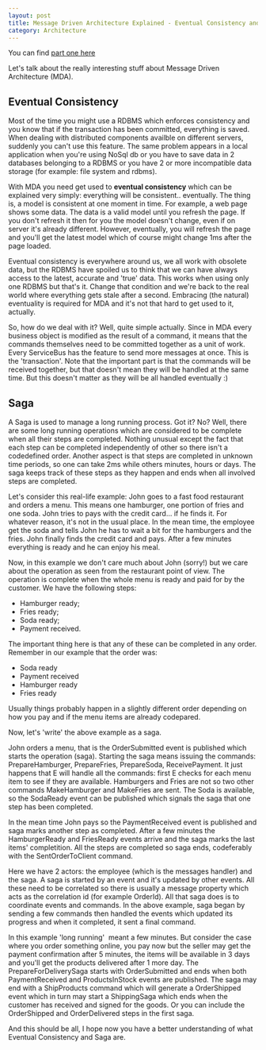 ```yaml
---
layout: post
title: Message Driven Architecture Explained - Eventual Consistency and Saga
category: Architecture
---
```


You can find [part one here](http://www.sapiensworks.com/blog/post/2013/04/19/Message-Driven-Architecture-Explained-Basics.aspx)

 Let's talk about the really interesting stuff about Message Driven Architecture (MDA).

 
## Eventual Consistency

 Most of the time you might use a RDBMS which enforces consistency and you know that if the transaction has been committed, everything is saved. When dealing with distributed components availble on different servers, suddenly you can't use this feature. The same problem appears in a local application when you're using NoSql db or you have to save data in 2 databases belonging to a RDBMS or you have 2 or more incompatible data storage (for example: file system and rdbms).

 With MDA you need get used to **eventual consistency** which can be explained very simply: everything will be consistent.. eventually. The thing is, a model is consistent at one moment in time. For example, a web page shows some data. The data is a valid model until you refresh the page. If you don't refresh it then for you the model doesn't change, even if on server it's already different. However, eventually, you will refresh the page and you'll get the latest model which of course might change 1ms after the page loaded.

 Eventual consistency is everywhere around us, we all work with obsolete data, but the RDBMS have spoiled us to think that we can have always access to the latest, accurate and 'true' data. This works when using only one RDBMS but that's it. Change that condition and we're back to the real world where everything gets stale after a second. Embracing (the natural) eventuality is required for MDA and it's not that hard to get used to it, actually.

 So, how do we deal with it? Well, quite simple actually. Since in MDA every business object is modified as the result of a command, it means that the commands themselves need to be committed together as a unit of work. Every ServiceBus has the feature to send more messages at once. This is the 'transaction'. Note that the important part is that the commands will be received together, but that doesn't mean they will be handled at the same time. But this doesn't matter as they will be all handled eventually :)

 
## Saga

 A Saga is used to manage a long running process. Got it? No? Well, there are some long running operations which are considered to be complete when all their steps are completed. Nothing unusual except the fact that each step can be completed independently of other so there isn't a codedefined order. Another aspect is that steps are completed in unknown time periods, so one can take 2ms while others minutes, hours or days. The saga keeps track of these steps as they happen and ends when all involved steps are completed.

 Let's consider this real-life example: John goes to a fast food restaurant and orders a menu. This means one hamburger, one portion of fries and one soda. John tries to pays with the credit card... if he finds it. For whatever reason, it's not in the usual place. In the mean time, the employee get the soda and tells John he has to wait a bit for the hamburgers and the fries. John finally finds the credit card and pays. After a few minutes everything is ready and he can enjoy his meal.

 Now, in this example we don't care much about John (sorry!) but we care about the operation as seen from the restaurant point of view. The operation is complete when the whole menu is ready and paid for by the customer. We have the following steps:  
- Hamburger ready;  
- Fries ready;  
- Soda ready;  
- Payment received.

 The important thing here is that any of these can be completed in any order. Remember in our example that the order was:  
- Soda ready  
- Payment received  
- Hamburger ready  
- Fries ready

 Usually things probably happen in a slightly different order depending on how you pay and if the menu items are already codepared.

 Now, let's 'write' the above example as a saga.

 John orders a menu, that is the OrderSubmitted event is published which starts the operation (saga). Starting the saga means issuing the commands: PrepareHamburger, PrepareFries, PrepareSoda, ReceivePayment. It just happens that E will handle all the commands: first E checks for each menu item to see if they are available. Hamburgers and Fries are not so two other commands MakeHamburger and MakeFries are sent. The Soda is available, so the SodaReady event can be published which signals the saga that one step has been completed.

 In the mean time John pays so the PaymentReceived event is published and saga marks another step as completed. After a few minutes the HamburgerReady and FriesReady events arrive and the saga marks the last items' completition. All the steps are completed so saga ends, codeferably with the SentOrderToClient command.

 Here we have 2 actors: the employee (which is the messages handler) and the saga. A saga is started by an event and it's updated by other events. All these need to be correlated so there is usually a message property which acts as the correlation id (for example OrderId). All that saga does is to coordinate events and commands. In the above example, saga began by sending a few commands then handled the events which updated its progress and when it completed, it sent a final command.

 In this example 'long running'  meant a few minutes. But consider the case where you order something online, you pay now but the seller may get the payment confirmation after 5 minutes, the items will be available in 3 days and you'll get the products delivered after 1 more day. The PrepareForDeliverySaga starts with OrderSubmitted and ends when both PaymentReceived and ProductsInStock events are published. The saga may end with a ShipProducts command which will generate a OrderShipped event which in turn may start a ShippingSaga which ends when the customer has received and signed for the goods. Or you can include the OrderShipped and OrderDelivered steps in the first saga.

 And this should be all, I hope now you have a better understanding of what Eventual Consistency and Saga are.


